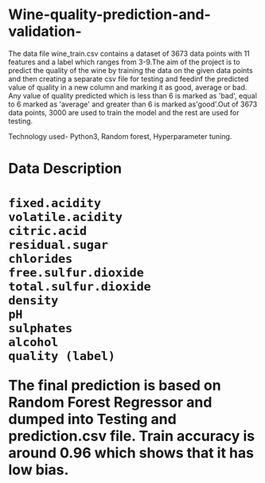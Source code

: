 # Wine-quality-prediction-and-validation-
<html>
The data file wine_train.csv contains a dataset of 3673 data points with 11 features and a label which ranges from 3-9.The aim of the project is to predict the quality of the wine by training the data on the given data points and then creating a separate csv file for testing and feedinf the predicted value of quality in a new column and marking it as good, average or bad. Any value of quality predicted which is less than 6 is marked as 'bad', equal to 6 marked as 'average' and greater than 6 is marked as'good'.Out of 3673 data points, 3000 are used to train the model and the rest are used for testing. 

Technology used- Python3, Random forest, Hyperparameter tuning.

<h1>Data Description<h1>

    fixed.acidity
    volatile.acidity	
    citric.acid	
    residual.sugar	
    chlorides	
    free.sulfur.dioxide	
    total.sulfur.dioxide	
    density	
    pH	
    sulphates	
    alcohol	
    quality (label)
    
The final prediction is based on Random Forest Regressor and dumped into Testing and prediction.csv file. Train accuracy is around 0.96 which shows that it has low bias.

